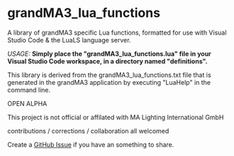 # grandMA3_lua_functions
A library of grandMA3 specific Lua functions, formatted for use with Visual Studio Code & the LuaLS language server.

*USAGE:* 
**Simply place the "grandMA3_lua_functions.lua" file in your Visual Studio Code workspace, in a directory named "definitions".**

This library is derived from the grandMA3_lua_functions.txt file that is generated in the grandMA3 application by executing "LuaHelp" in the command line.


OPEN ALPHA

This project is not official or affilated with MA Lighting International GmbH

contributions / corrections / collaboration all welcomed

Create a [GitHub Issue](https://github.com/jefffarrow/grandMA3_lua_functions/issues/new/choose) if you have an something to share.
